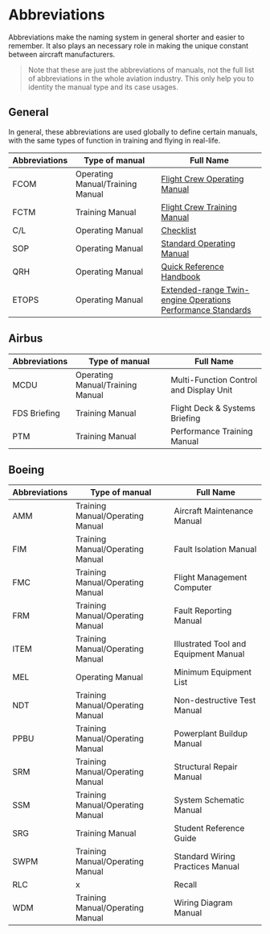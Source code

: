 # Abbreviations

Abbreviations make the naming system in general shorter and easier to remember. It also plays an necessary role in making the unique constant between aircraft manufacturers.

> Note that these are just the abbreviations of manuals, not the full list of abbreviations in the whole aviation industry. This only help you to identity the manual type and its case usages.

## General

In general, these abbreviations are used globally to define certain manuals, with the same types of function in training and flying in real-life.

| Abbreviations | Type of manual | Full Name |
| -- | -- | -- |
| FCOM | Operating Manual/Training Manual | [Flight Crew Operating Manual](https://skybrary.aero/articles/flight-crew-operating-manual-fcom) |
| FCTM | Training Manual | [Flight Crew Training Manual](https://skybrary.aero/articles/flight-crew-trainingtechniques-manual-fctm) |
| C/L | Operating Manual | [Checklist](https://skybrary.aero/articles/checklists-purpose-and-use) |
| SOP | Operating Manual | [Standard Operating Manual](https://skybrary.aero/articles/standard-operating-procedures-sops) |
| QRH | Operating Manual | [Quick Reference Handbook](https://skybrary.aero/articles/quick-reference-handbook-qrh) |
| ETOPS | Operating Manual | [Extended-range Twin-engine Operations Performance Standards](https://skybrary.aero/articles/extended-range-operations) |

## Airbus

| Abbreviations | Type of manual | Full Name |
| -- | -- | -- |
| MCDU | Operating Manual/Training Manual | Multi-Function Control and Display Unit |
| FDS Briefing | Training Manual | Flight Deck & Systems Briefing |
| PTM | Training Manual | Performance Training Manual |

## Boeing

| Abbreviations | Type of manual | Full Name |
| -- | -- | -- |
| AMM | Training Manual/Operating Manual | Aircraft Maintenance Manual |
| FIM | Training Manual/Operating Manual | Fault Isolation Manual |
| FMC | Training Manual/Operating Manual | Flight Management Computer |
| FRM | Training Manual/Operating Manual | Fault Reporting Manual |
| ITEM | Training Manual/Operating Manual | Illustrated Tool and Equipment Manual |
| MEL | Operating Manual | Minimum Equipment List |
| NDT | Training Manual/Operating Manual | Non-destructive Test Manual |
| PPBU | Training Manual/Operating Manual | Powerplant Buildup Manual |
| SRM | Training Manual/Operating Manual | Structural Repair Manual |
| SSM | Training Manual/Operating Manual | System Schematic Manual |
| SRG | Training Manual | Student Reference Guide |
| SWPM | Training Manual/Operating Manual | Standard Wiring Practices Manual |
| RLC | x | Recall |
| WDM | Training Manual/Operating Manual | Wiring Diagram Manual |
